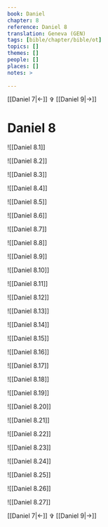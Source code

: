 ```yaml
---
book: Daniel
chapter: 8
reference: Daniel 8
translation: Geneva (GEN)
tags: [bible/chapter/bible/ot]
topics: []
themes: []
people: []
places: []
notes: >
  
---
```


[[Daniel 7|<-]] ✞ [[Daniel 9|->]]

# Daniel 8

![[Daniel 8.1]]

![[Daniel 8.2]]

![[Daniel 8.3]]

![[Daniel 8.4]]

![[Daniel 8.5]]

![[Daniel 8.6]]

![[Daniel 8.7]]

![[Daniel 8.8]]

![[Daniel 8.9]]

![[Daniel 8.10]]

![[Daniel 8.11]]

![[Daniel 8.12]]

![[Daniel 8.13]]

![[Daniel 8.14]]

![[Daniel 8.15]]

![[Daniel 8.16]]

![[Daniel 8.17]]

![[Daniel 8.18]]

![[Daniel 8.19]]

![[Daniel 8.20]]

![[Daniel 8.21]]

![[Daniel 8.22]]

![[Daniel 8.23]]

![[Daniel 8.24]]

![[Daniel 8.25]]

![[Daniel 8.26]]

![[Daniel 8.27]]

[[Daniel 7|<-]] ✞ [[Daniel 9|->]]
